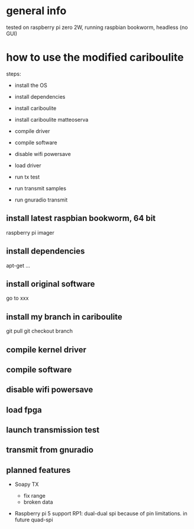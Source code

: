 
# general info

tested on raspberry pi zero 2W, running raspbian bookworm, headless (no GUI)


# how to use the modified cariboulite

steps:
- install the OS
- install dependencies
- install cariboulite
- install cariboulite matteoserva
- compile driver
- compile software

- disable wifi powersave
- load driver

- run tx test
- run transmit samples
- run gnuradio transmit


## install latest raspbian bookworm, 64 bit

raspberry pi imager

## install dependencies

apt-get ...


## install original software

 go to xxx

## install my branch in cariboulite

git pull
git checkout branch

## compile kernel driver



## compile software

## disable wifi powersave

## load fpga

## launch transmission test

## transmit from gnuradio


## planned features

- Soapy TX
  - fix range
  - broken data

- Raspberry pi 5 support
  RP1: dual-dual spi because of pin limitations. in future quad-spi



